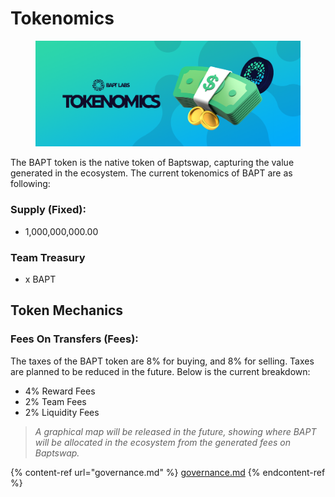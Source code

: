 # Tokenomics

<figure><img src="../../.gitbook/assets/image (1).png" alt=""><figcaption></figcaption></figure>

The BAPT token is the native token of Baptswap, capturing the value generated in the ecosystem. The current tokenomics of BAPT are as following:

### Supply (Fixed):&#x20;

* 1,000,000,000.00

### Team Treasury

* x BAPT

## Token Mechanics

### Fees On Transfers (Fees):

The taxes of the BAPT token are 8% for buying, and 8% for selling. Taxes are planned to be reduced in the future. Below is the current breakdown:

* 4% Reward Fees
* 2% Team Fees
* 2% Liquidity Fees

> _A graphical map will be released in the future, showing where BAPT will be allocated in the ecosystem from the generated fees on Baptswap._

{% content-ref url="governance.md" %}
[governance.md](governance.md)
{% endcontent-ref %}

